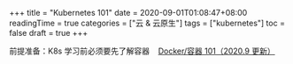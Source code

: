 +++
title = "Kubernetes 101"
date = 2020-09-01T01:08:47+08:00
readingTime = true
categories = ["云 & 云原生"]
tags = ["kubernetes"]
toc = false
draft = true
+++

<!--more-->

前提准备：K8s 学习前必须要先了解容器 <i class="fas fa-external-link-alt"></i>&nbsp;&nbsp; [Docker/容器 101（2020.9 更新）](/posts/docker101/)
